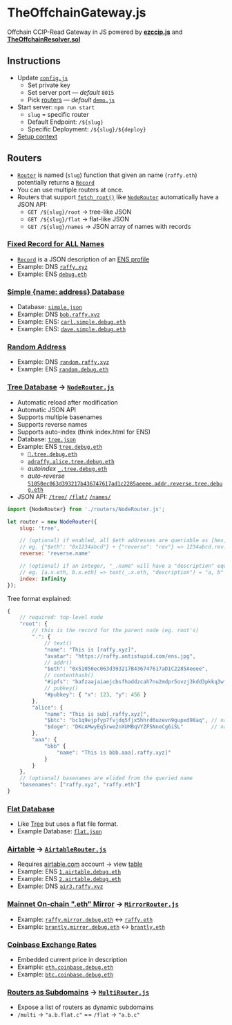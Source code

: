 # TheOffchainGateway.js
Offchain CCIP-Read Gateway in JS powered by [**ezccip.js**](https://github.com/resolverworks/ezccip.js/) and [**TheOffchainResolver.sol**](https://github.com/resolverworks/TheOffchainResolver.sol)

## Instructions

* Update [`config.js`](./config.js)
	* Set private key
	* Set server port — *default* `8015`
	* Pick [routers](./routers/) — *default* [`demo.js`](./routers/demo.js)
* Start server: `npm run start`
	* `slug` = specific router
	* Default Endpoint: `/${slug}`
	* Specific Deployment: `/${slug}/${deploy}`
* [Setup context](https://github.com/resolverworks/TheOffchainResolver.sol#context-format)

## Routers

 * [`Router`](./routers/fixed.js) is named (`slug`) function that given an name (`raffy.eth`) potentially returns a [`Record`](./test/Record.js)
 * You can use multiple routers at once.
 * Routers that support [`fetch_root()`](./utils/Router.js) like [`NodeRouter`](./src/NodeRouter.js) automatically have a JSON API:
	* `GET /${slug}/root` → tree-like JSON
	* `GET /${slug}/flat` → flat-like JSON
	* `GET /${slug}/names` → JSON array of names with records

### [Fixed Record for ALL Names](./routers/fixed.js)

* [`Record`](./src/Record.js) is a JSON description of an [ENS profile](./test/record.js)
* Example: DNS [`raffy.xyz`](https://adraffy.github.io/ens-normalize.js/test/resolver.html#raffy.xyz)
* Example: ENS [`debug.eth`](https://adraffy.github.io/ens-normalize.js/test/resolver.html?goerli#debug.eth)

### [Simple {name: address} Database](./routers/simple.js)
* Database: [`simple.json`](./routers/simple.json) 
* Example: DNS [`bob.raffy.xyz`](https://adraffy.github.io/ens-normalize.js/test/resolver.html#bob.raffy.xyz)
* Example: ENS: [`carl.simple.debug.eth`](https://adraffy.github.io/ens-normalize.js/test/resolver.html?goerli#carl.simple.debug.eth)
* Example: ENS: [`dave.simple.debug.eth`](https://adraffy.github.io/ens-normalize.js/test/resolver.html?goerli#dave.simple.debug.eth)

### [Random Address](./routers/random.js)
* Example: DNS [`random.raffy.xyz`](https://adraffy.github.io/ens-normalize.js/test/resolver.html#random.raffy.xyz)
* Example: ENS [`random.debug.eth`](https://adraffy.github.io/ens-normalize.js/test/resolver.html?goerli#random.debug.eth)

### [Tree Database](./routers/tree.js) → [`NodeRouter.js`](./src/MultiRouter.js)
* Automatic reload after modification
* Automatic JSON API
* Supports multiple basenames
* Supports reverse names
* Supports auto-index (think index.html for ENS)
* Database: [`tree.json`](./examples/tree.json)
* Example: ENS [`tree.debug.eth`](https://adraffy.github.io/ens-normalize.js/test/resolver.html?goerli#tree.debug.eth)
	* [`💎️.tree.debug.eth`](https://adraffy.github.io/ens-normalize.js/test/resolver.html?goerli#💎️.tree.debug.eth)
	* [`adraffy.alice.tree.debug.eth`](https://adraffy.github.io/ens-normalize.js/test/resolver.html?goerli#adraffy.alice.tree.debug.eth)
	* *autoindex* [`_.tree.debug.eth`](https://adraffy.github.io/ens-normalize.js/test/resolver.html?goerli#_.tree.debug.eth)
	* *auto-reverse* [`51050ec063d393217b436747617ad1c2285aeeee.addr.reverse.tree.debug.eth`](https://adraffy.github.io/ens-normalize.js/test/resolver.html?goerli#51050ec063d393217b436747617ad1c2285aeeee.addr.reverse.tree.debug.eth)
* JSON API: [`/tree/`](https://raffy.xyz/tog/tree/tree) [`/flat/`](https://raffy.xyz/tog/tree/flat) [`/names/`](https://raffy.xyz/tog/tree/names)

```js
import {NodeRouter} from './routers/NodeRouter.js';

let router = new NodeRouter({
    slug: 'tree',

    // (optional) if enabled, all $eth addresses are queriable as [hex].[reverse].[basename]
    // eg. {"$eth": "0x1234abcd"} + {"reverse": "rev"} => 1234abcd.rev.raffy.xyz
    reverse: 'reverse.name'

    // (optional) if an integer, "_.name" will have a "description" equal to its children
    // eg. [a.x.eth, b.x.eth] => text(_.x.eth, "description") = "a, b"
    index: Infinity
});
```
Tree format explained:
```js
{	
    // required: top-level node
    "root": {
        // this is the record for the parent node (eg. root's)
        ".": { 
            // text()
            "name": "This is [raffy.xyz]",
            "avatar": "https://raffy.antistupid.com/ens.jpg",
            // addr()
            "$eth": "0x51050ec063d393217B436747617aD1C2285Aeeee",
            // contenthash()
            "#ipfs": "bafzaajaiaejcbsfhaddzcah7nu2mdpr5ovzj3kdd3pkkq3wfjnjupkxzxcge2e35",
            // pubkey()
            "#pubkey": { "x": 123, "y": 456 }
        },
        "alice": {
            "name": "This is sub[.raffy.xyz]",
            "$btc": "bc1q9ejpfyp7fvjdq5fjx5hhrd6uzevn9gupxd98aq", // native address
            "$doge": "DKcAMwyEq5rwe2nXUMBqVYZFSNneCg6iSL"         // native address
        },
        "aaa": {
            "bbb" {
                "name": "This is bbb.aaa[.raffy.xyz]"
            }
        }
    },
    // (optional) basenames are elided from the queried name
    "basenames": ["raffy.xyz", "raffy.eth"]
}
```
### [Flat Database](./routers/flat.js)
* Like [Tree](#auto-reloading-tree-database) but uses a flat file format.
* Example Database: [`flat.json`](./routers/flat.json)

### [Airtable](./routers/airtable.js) → [`AirtableRouter.js`](./src/AirtableRouter.js)
* Requires [airtable.com](https://airtable.com/) account → view [table](https://airtable.com/appzYI39knUZdO88N/shrkNXbY8tHEFk2Ew/tbl1osSFBUef6Wjof)
* Example: ENS [`1.airtable.debug.eth`](https://adraffy.github.io/ens-normalize.js/test/resolver.html?goerli#1.airtable.debug.eth)
* Example: ENS [`2.airtable.debug.eth`](https://adraffy.github.io/ens-normalize.js/test/resolver.html?goerli#2.airtable.debug.eth)
* Example: DNS [`air3.raffy.xyz`](https://adraffy.github.io/ens-normalize.js/test/resolver.html#air3.raffy.xyz)

### [Mainnet On-chain ".eth" Mirror](./routers/mirror.js) → [`MirrorRouter.js`](./src/MirrorRouter.js)

* Example: [`raffy.mirror.debug.eth`](https://adraffy.github.io/ens-normalize.js/test/resolver.html?goerli#raffy.mirror.debug.eth) ↔ [`raffy.eth`](https://adraffy.github.io/ens-normalize.js/test/resolver.html#raffy.eth) 
* Example:  [`brantly.mirror.debug.eth`](https://adraffy.github.io/ens-normalize.js/test/resolver.html?goerli#brantly.mirror.debug.eth) ↔ [`brantly.eth`](https://adraffy.github.io/ens-normalize.js/test/resolver.html#brantly.eth)

### [Coinbase Exchange Rates](./routers/coinbase.js) 

* Embedded current price in description 
* Example: [`eth.coinbase.debug.eth`](https://adraffy.github.io/ens-normalize.js/test/resolver.html?goerli&records#eth.coinbase.debug.eth)
* Example: [`btc.coinbase.debug.eth`](https://adraffy.github.io/ens-normalize.js/test/resolver.html?goerli&records#btc.coinbase.debug.eth)


### [Routers as Subdomains](./routers/demo.js) → [`MultiRouter.js`](./src/MultiRouter.js)
* Expose a list of routers as dynamic subdomains
* `/multi` → `"a.b.flat.c"` == `/flat` → `"a.b.c"`
